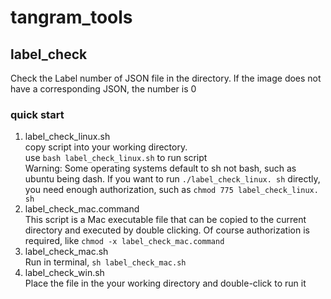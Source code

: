 # tangram_tools
## label_check
Check the Label number of JSON file in the directory. If the image does not have a corresponding JSON, the number is 0
### quick start
1. label_check_linux.sh\
   copy script into your working directory.\
   use `bash label_check_linux.sh` to run script\
   Warning: Some operating systems default to sh not bash, such as ubuntu being dash. If you want to run `./label_check_linux. sh` directly, you need enough authorization, such as `chmod 775 label_check_linux. sh`  
2. label_check_mac.command\
   This script is a Mac executable file that can be copied to the current directory and executed by double clicking. Of course authorization is required, like `chmod -x label_check_mac.command`
4. label_check_mac.sh\
   Run in terminal, `sh label_check_mac.sh`
6. label_check_win.sh\
   Place the file in the your working directory and double-click to run it
